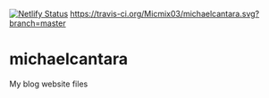 [![Netlify Status](https://api.netlify.com/api/v1/badges/fbcdffde-9c6b-4b34-a31e-3f138ace78b1/deploy-status)](https://app.netlify.com/sites/michaelcantara/deploys)
https://travis-ci.org/Micmix03/michaelcantara.svg?branch=master
# michaelcantara
My blog website files

